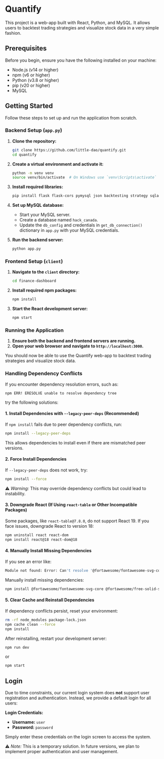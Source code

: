 # Quantify

This project is a web-app built with React, Python, and MySQL. It allows users to backtest trading strategies and visualize stock data in a very simple fashion.

## Prerequisites

Before you begin, ensure you have the following installed on your machine:

- Node.js (v14 or higher)
- npm (v6 or higher)
- Python (v3.8 or higher)
- pip (v20 or higher)
- MySQL

## Getting Started

Follow these steps to set up and run the application from scratch.

### Backend Setup (`app.py`)

1. **Clone the repository:**

    ```bash
    git clone https://github.com/little-dao/quantify.git
    cd quantify
    ```

2. **Create a virtual environment and activate it:**

    ```bash
    python -m venv venv
    source venv/bin/activate  # On Windows use `venv\Scripts\activate`
    ```

3. **Install required libraries:**

    ```bash
    pip install flask flask-cors pymysql json backtesting strategy sqlalchemy pandas http tqdm dataclasses typing enum numpy ehset
    ```

4. **Set up MySQL database:**

    - Start your MySQL server.
    - Create a database named `hack_canada`.
    - Update the `db_config` and credentials in `get_db_connection()` dictionary in `app.py` with your MySQL credentials.

5. **Run the backend server:**

    ```bash
    python app.py
    ```

### Frontend Setup (`client`)

1. **Navigate to the `client` directory:**

    ```bash
    cd finance-dashboard
    ```

2. **Install required npm packages:**

    ```bash
    npm install
    ```

3. **Start the React development server:**

    ```bash
    npm start
    ```

### Running the Application

1. **Ensure both the backend and frontend servers are running.**
2. **Open your web browser and navigate to `http://localhost:3000`.**

You should now be able to use the Quantify web-app to backtest trading strategies and visualize stock data.


### **Handling Dependency Conflicts**

If you encounter dependency resolution errors, such as:

```
npm ERR! ERESOLVE unable to resolve dependency tree
```

try the following solutions:

#### **1. Install Dependencies with `--legacy-peer-deps` (Recommended)**
If `npm install` fails due to peer dependency conflicts, run:
```sh
npm install --legacy-peer-deps
```
This allows dependencies to install even if there are mismatched peer versions.

#### **2. Force Install Dependencies**
If `--legacy-peer-deps` does not work, try:
```sh
npm install --force
```
⚠️ *Warning:* This may override dependency conflicts but could lead to instability.

#### **3. Downgrade React (If Using `react-table` or Other Incompatible Packages)**
Some packages, like `react-table@7.8.0`, do not support React 19. If you face issues, downgrade React to version 18:

```sh
npm uninstall react react-dom
npm install react@18 react-dom@18
```

#### **4. Manually Install Missing Dependencies**
If you see an error like:
```sh
Module not found: Error: Can't resolve '@fortawesome/fontawesome-svg-core'
```
Manually install missing dependencies:
```sh
npm install @fortawesome/fontawesome-svg-core @fortawesome/free-solid-svg-icons @fortawesome/react-fontawesome
```

#### **5. Clear Cache and Reinstall Dependencies**
If dependency conflicts persist, reset your environment:

```sh
rm -rf node_modules package-lock.json
npm cache clean --force
npm install
```
After reinstalling, restart your development server:

```sh
npm run dev
```
or
```sh
npm start
```

## **Login**

Due to time constraints, our current login system does **not** support user registration and authentication. Instead, we provide a default login for all users:

**Login Credentials:**
- **Username:** `user`
- **Password:** `password`

Simply enter these credentials on the login screen to access the system.

⚠️ *Note:* This is a temporary solution. In future versions, we plan to implement proper authentication and user management.
